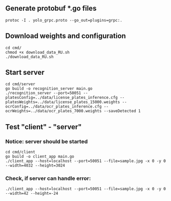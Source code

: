 ## Generate protobuf *.go files
```shell
protoc -I . yolo_grpc.proto --go_out=plugins=grpc:.
```

## Download weights and configuration
```shell
cd cmd/
chmod +x download_data_RU.sh
./download_data_RU.sh
```

## Start server
```shell
cd cmd/server
go build -o recognition_server main.go
./recognition_server --port=50051 --platesConfig=../data/license_plates_inference.cfg --platesWeights=../data/license_plates_15000.weights --ocrConfig=../data/ocr_plates_inference.cfg --ocrWeights=../data/ocr_plates_7000.weights --saveDetected 1
```

## Test "client" - "server"
### Notice: server should be started
```shell
cd cmd/client
go build -o client_app main.go
./client_app --host=localhost --port=50051 --file=sample.jpg -x 0 -y 0 --width=4032 --height=3024
```

### Check, if server can handle error:
```shell
./client_app --host=localhost --port=50051 --file=sample.jpg -x 0 -y 0 --width=42 --height=-24
```

